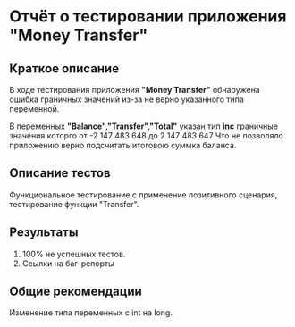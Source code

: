 # Отчёт о тестировании приложения "Money Transfer"

## Краткое описание

В ходе тестирования приложения **"Money Transfer"** обнаружена ошибка граничных значений из-за не верно указанного типа переменной.

В переменных **"Balance","Transfer","Total"** указан тип **inc** граничные значения которго от -2 147 483 648 до 2 147 483 647 Что не позволяло приложению верно подсчитать итоговою суммка баланса.

## Описание тестов

Функциональное тестирование с применение позитивного сценария, тестирование функции "Transfer".

## Результаты

1. 100% не успешных тестов.
2. Ссылки на баг-репорты

## Общие рекомендации

Изменение типа переменных с int на long.
